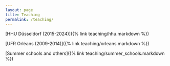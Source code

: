 ```yaml
---
layout: page
title: Teaching
permalink: /teaching/
---
```


[HHU Düsseldorf (2015-2024)]({% link teaching/hhu.markdown %})

[UFR Orléans (2009-2014)]({% link teaching/orleans.markdown %})

[Summer schools and others]({% link teaching/summer_schools.markdown %})
